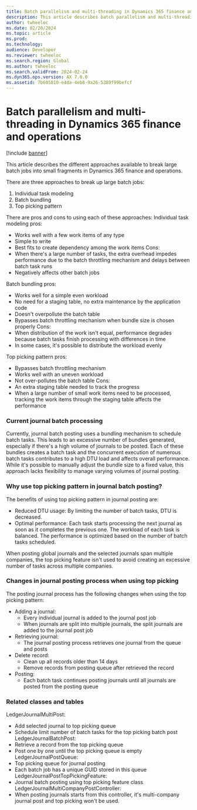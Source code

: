 ```yaml
---
title: Batch parallelism and multi-threading in Dynamics 365 finance and operations
description: This article describes batch parallelism and multi-threading in Dynamics 365 finance and operations.
author: twheeloc
ms.date: 02/20/2024
ms.topic: article
ms.prod: 
ms.technology: 
audience: Developer
ms.reviewer: twheeloc
ms.search.region: Global
ms.author: twheeloc
ms.search.validFrom: 2024-02-24
ms.dyn365.ops.version: AX 7.0.0
ms.assetid: 7b605810-e4da-4eb8-9a26-5389f99befcf
---
```


# Batch parallelism and multi-threading in Dynamics 365 finance and operations

[!include [banner](../includes/banner.md)]

This article describes the different approaches available to break large batch jobs into small fragments in Dynamics 365 finance and operations.

There are three approaches to break up large batch jobs:
1. Individual task modeling
2. Batch bundling
3. Top picking pattern

There are pros and cons to using each of these approaches:
Individual task modeling pros: 
   - Works well with a few work items of any type
   - Simple to write
   - Best fits to create dependency among the work items
Cons: 
  - When there's a large number of tasks, the extra overhead impedes performance due to the batch throttling mechanism and delays between batch task runs
  - Negatively affects other batch jobs 

Batch bundling pros: 
  - Works well for a simple even workload
  - No need for a staging table, no extra maintenance by the application code
  - Doesn't overpollute the batch table
  - Bypasses batch throttling mechanism when bundle size is chosen properly
Cons: 
  - When distribution of the work isn't equal, performance degrades because batch tasks finish processing with differences in time
  - In some cases, it's possible to distribute the workload evenly
 
Top picking pattern pros:
 - Bypasses batch throttling mechanism
 - Works well with an uneven workload
 - Not over-pollutes the batch table
Cons:
 - An extra staging table needed to track the progress
 - When a large number of small work items need to be processed, tracking the work items through the staging table affects the performance


### Current journal batch processing 

Currently, journal batch posting uses a bundling mechanism to schedule batch tasks. This leads to an excessive number of bundles generated, especially if there's a high volume of journals to be posted. Each of these bundles creates a batch task and the concurrent execution of numerous batch tasks contributes to a high DTU load and affects overall performance. While it's possible to manually adjust the bundle size to a fixed value, this approach lacks flexibility to manage varying volumes of journal posting. 

### Why use top picking pattern in journal batch posting? 
The benefits of using top picking pattern in journal posting are: 
 - Reduced DTU usage: By limiting the number of batch tasks, DTU is decreased.
 - Optimal performance: Each task starts processing the next journal as soon as it completes the previous one. The workload of each task is balanced. The performance is optimized based on the number of batch tasks scheduled.

When posting global journals and the selected journals span multiple companies, the top picking feature isn't used to avoid creating an excessive number of tasks across multiple companies.

### Changes in journal posting process when using top picking

The posting journal process has the following changes when using the top picking pattern: 
 - Adding a journal:
     - Every individual journal is added to the journal post job
     - When journals are split into multiple journals, the split journals are added to the journal post job
 - Retrieving journal:
     - The journal posting process retrieves one journal from the queue and posts
 - Delete record:
     - Clean up all records older than 14 days
     - Remove records from posting queue after retrieved the record
 - Posting:
     - Each batch task continues posting journals until all journals are posted from the posting queue


### Related classes and tables 
LedgerJournalMultiPost: 
  - Add selected journal to top picking queue
  - Schedule limit number of batch tasks for the top picking batch post
LedgerJournalBatchPost:
 - Retrieve a record from the top picking queue
 - Post one by one until the top picking queue is empty
LedgerJournalPostQueue:
 - Top picking queue for journal posting
 - Each batch job has a unique GUID stored in this queue
LedgerJournalPostTopPickingFeature:
 - Journal batch posting using top picking feature class
LedgerJournalMultiCompanyPostController:
 - When posting journals starts from this controller, it's multi-company journal post and top picking won't be used.




